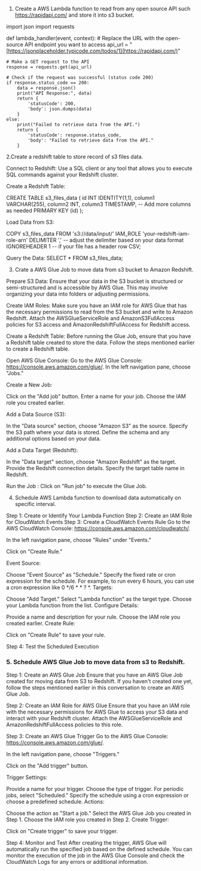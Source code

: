 1. Create a AWS Lambda function to read from any open source API such https://rapidapi.com/ and store it into s3 bucket.

import json
import requests

def lambda_handler(event, context):
    # Replace the URL with the open-source API endpoint you want to access
    api_url = "[https://jsonplaceholder.typicode.com/todos/1](https://rapidapi.com/)"
    
    # Make a GET request to the API
    response = requests.get(api_url)
    
    # Check if the request was successful (status code 200)
    if response.status_code == 200:
        data = response.json()
        print("API Response:", data)
        return {
            'statusCode': 200,
            'body': json.dumps(data)
        }
    else:
        print("Failed to retrieve data from the API.")
        return {
            'statusCode': response.status_code,
            'body': "Failed to retrieve data from the API."
        }

2.Create a redshift table to store record of s3 files data.

Connect to Redshift: Use a SQL client or any tool that allows you to execute SQL commands against your Redshift cluster.

Create a Redshift Table: 

CREATE TABLE s3_files_data (
    id INT IDENTITY(1,1),
    column1 VARCHAR(255),
    column2 INT,
    column3 TIMESTAMP,
    -- Add more columns as needed
    PRIMARY KEY (id)
);

Load Data from S3: 

COPY s3_files_data
FROM 's3://data/input/'
IAM_ROLE 'your-redshift-iam-role-arn'
DELIMITER ',' -- adjust the delimiter based on your data format
IGNOREHEADER 1 -- if your file has a header row
CSV;

Query the Data: SELECT * FROM s3_files_data;


3. Crate a AWS Glue Job to move data from s3 bucket to  Amazon Redshift.

Prepare S3 Data: Ensure that your data in the S3 bucket is structured or semi-structured and is accessible by AWS Glue. This may involve organizing your data into folders or adjusting permissions.

Create IAM Roles:
Make sure you have an IAM role for AWS Glue that has the necessary permissions to read from the S3 bucket and write to Amazon Redshift. Attach the AWSGlueServiceRole and AmazonS3FullAccess policies for S3 access and AmazonRedshiftFullAccess for Redshift access.

Create a Redshift Table:
Before running the Glue Job, ensure that you have a Redshift table created to store the data. Follow the steps mentioned earlier to create a Redshift table.

Open AWS Glue Console:
Go to the AWS Glue Console: https://console.aws.amazon.com/glue/.
In the left navigation pane, choose "Jobs."

Create a New Job:

Click on the "Add job" button.
Enter a name for your job.
Choose the IAM role you created earlier.


Add a Data Source (S3):

In the "Data source" section, choose "Amazon S3" as the source.
Specify the S3 path where your data is stored.
Define the schema and any additional options based on your data.


Add a Data Target (Redshift):

In the "Data target" section, choose "Amazon Redshift" as the target.
Provide the Redshift connection details.
Specify the target table name in Redshift.

Run the Job : Click on "Run job" to execute the Glue Job.


4. Schedule AWS Lambda function to download data automatically on specific interval.

Step 1: Create or Identify Your Lambda Function
Step 2: Create an IAM Role for CloudWatch Events
Step 3: Create a CloudWatch Events Rule
Go to the AWS CloudWatch Console: https://console.aws.amazon.com/cloudwatch/.

In the left navigation pane, choose "Rules" under "Events."

Click on "Create Rule."

Event Source:

Choose "Event Source" as "Schedule."
Specify the fixed rate or cron expression for the schedule. For example, to run every 6 hours, you can use a cron expression like 0 */6 * * ? *.
Targets:

Choose "Add Target."
Select "Lambda function" as the target type.
Choose your Lambda function from the list.
Configure Details:

Provide a name and description for your rule.
Choose the IAM role you created earlier.
Create Rule:

Click on "Create Rule" to save your rule.

Step 4: Test the Scheduled Execution

### 5. Schedule AWS Glue Job to move data from s3 to Redshift.

Step 1: Create an AWS Glue Job
Ensure that you have an AWS Glue Job created for moving data from S3 to Redshift. If you haven't created one yet, follow the steps mentioned earlier in this conversation to create an AWS Glue Job.

Step 2: Create an IAM Role for AWS Glue
Ensure that you have an IAM role with the necessary permissions for AWS Glue to access your S3 data and interact with your Redshift cluster. Attach the AWSGlueServiceRole and AmazonRedshiftFullAccess policies to this role.

Step 3: Create an AWS Glue Trigger
Go to the AWS Glue Console: https://console.aws.amazon.com/glue/.

In the left navigation pane, choose "Triggers."

Click on the "Add trigger" button.

Trigger Settings:

Provide a name for your trigger.
Choose the type of trigger. For periodic jobs, select "Scheduled."
Specify the schedule using a cron expression or choose a predefined schedule.
Actions:

Choose the action as "Start a job."
Select the AWS Glue Job you created in Step 1.
Choose the IAM role you created in Step 2.
Create Trigger:

Click on "Create trigger" to save your trigger.

Step 4: Monitor and Test
After creating the trigger, AWS Glue will automatically run the specified job based on the defined schedule. You can monitor the execution of the job in the AWS Glue Console and check the CloudWatch Logs for any errors or additional information.




   

